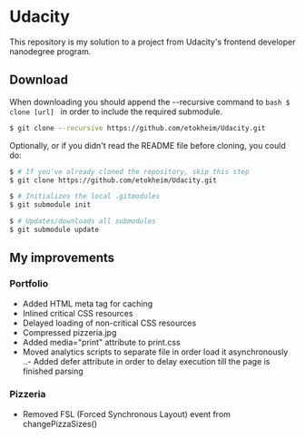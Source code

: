 # Udacity
This repository is my solution to a project from Udacity's frontend developer nanodegree program.

## Download
When downloading you should append the --recursive command to ```bash $ clone [url] ``` in order to include the required submodule.
```bash
$ git clone --recursive https://github.com/etokheim/Udacity.git
```

Optionally, or if you didn't read the README file before cloning, you could do:
```bash
$ # If you've already cloned the repository, skip this step
$ git clone https://github.com/etokheim/Udacity.git

$ # Initializes the local .gitmodules
$ git submodule init

$ # Updates/downloads all submodules
$ git submodule update
```

## My improvements

### Portfolio
- Added HTML meta tag for caching
- Inlined critical CSS resources
- Delayed loading of non-critical CSS resources
- Compressed pizzeria.jpg
- Added media="print" attribute to print.css
- Moved analytics scripts to separate file in order load it asynchronously
	..- Added defer attribute in order to delay execution till the page is finished parsing

### Pizzeria
- Removed FSL (Forced Synchronous Layout) event from changePizzaSizes()